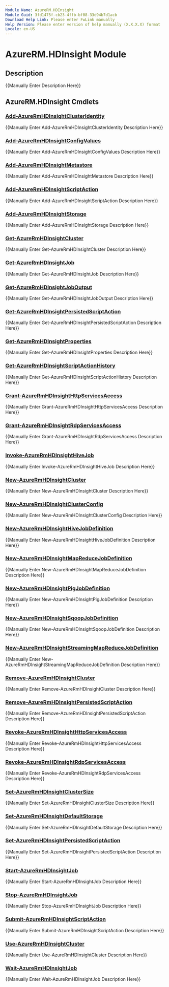 ```yaml
---
Module Name: AzureRM.HDInsight
Module Guid: 3fd1475f-cb23-4ffb-bf08-33d94b7d1acb
Download Help Link: Please enter FwLink manually
Help Version: Please enter version of help manually (X.X.X.X) format
Locale: en-US
---
```


# AzureRM.HDInsight Module
## Description
{{Manually Enter Description Here}}

## AzureRM.HDInsight Cmdlets
### [Add-AzureRmHDInsightClusterIdentity](Add-AzureRmHDInsightClusterIdentity.md)
{{Manually Enter Add-AzureRmHDInsightClusterIdentity Description Here}}

### [Add-AzureRmHDInsightConfigValues](Add-AzureRmHDInsightConfigValues.md)
{{Manually Enter Add-AzureRmHDInsightConfigValues Description Here}}

### [Add-AzureRmHDInsightMetastore](Add-AzureRmHDInsightMetastore.md)
{{Manually Enter Add-AzureRmHDInsightMetastore Description Here}}

### [Add-AzureRmHDInsightScriptAction](Add-AzureRmHDInsightScriptAction.md)
{{Manually Enter Add-AzureRmHDInsightScriptAction Description Here}}

### [Add-AzureRmHDInsightStorage](Add-AzureRmHDInsightStorage.md)
{{Manually Enter Add-AzureRmHDInsightStorage Description Here}}

### [Get-AzureRmHDInsightCluster](Get-AzureRmHDInsightCluster.md)
{{Manually Enter Get-AzureRmHDInsightCluster Description Here}}

### [Get-AzureRmHDInsightJob](Get-AzureRmHDInsightJob.md)
{{Manually Enter Get-AzureRmHDInsightJob Description Here}}

### [Get-AzureRmHDInsightJobOutput](Get-AzureRmHDInsightJobOutput.md)
{{Manually Enter Get-AzureRmHDInsightJobOutput Description Here}}

### [Get-AzureRmHDInsightPersistedScriptAction](Get-AzureRmHDInsightPersistedScriptAction.md)
{{Manually Enter Get-AzureRmHDInsightPersistedScriptAction Description Here}}

### [Get-AzureRmHDInsightProperties](Get-AzureRmHDInsightProperties.md)
{{Manually Enter Get-AzureRmHDInsightProperties Description Here}}

### [Get-AzureRmHDInsightScriptActionHistory](Get-AzureRmHDInsightScriptActionHistory.md)
{{Manually Enter Get-AzureRmHDInsightScriptActionHistory Description Here}}

### [Grant-AzureRmHDInsightHttpServicesAccess](Grant-AzureRmHDInsightHttpServicesAccess.md)
{{Manually Enter Grant-AzureRmHDInsightHttpServicesAccess Description Here}}

### [Grant-AzureRmHDInsightRdpServicesAccess](Grant-AzureRmHDInsightRdpServicesAccess.md)
{{Manually Enter Grant-AzureRmHDInsightRdpServicesAccess Description Here}}

### [Invoke-AzureRmHDInsightHiveJob](Invoke-AzureRmHDInsightHiveJob.md)
{{Manually Enter Invoke-AzureRmHDInsightHiveJob Description Here}}

### [New-AzureRmHDInsightCluster](New-AzureRmHDInsightCluster.md)
{{Manually Enter New-AzureRmHDInsightCluster Description Here}}

### [New-AzureRmHDInsightClusterConfig](New-AzureRmHDInsightClusterConfig.md)
{{Manually Enter New-AzureRmHDInsightClusterConfig Description Here}}

### [New-AzureRmHDInsightHiveJobDefinition](New-AzureRmHDInsightHiveJobDefinition.md)
{{Manually Enter New-AzureRmHDInsightHiveJobDefinition Description Here}}

### [New-AzureRmHDInsightMapReduceJobDefinition](New-AzureRmHDInsightMapReduceJobDefinition.md)
{{Manually Enter New-AzureRmHDInsightMapReduceJobDefinition Description Here}}

### [New-AzureRmHDInsightPigJobDefinition](New-AzureRmHDInsightPigJobDefinition.md)
{{Manually Enter New-AzureRmHDInsightPigJobDefinition Description Here}}

### [New-AzureRmHDInsightSqoopJobDefinition](New-AzureRmHDInsightSqoopJobDefinition.md)
{{Manually Enter New-AzureRmHDInsightSqoopJobDefinition Description Here}}

### [New-AzureRmHDInsightStreamingMapReduceJobDefinition](New-AzureRmHDInsightStreamingMapReduceJobDefinition.md)
{{Manually Enter New-AzureRmHDInsightStreamingMapReduceJobDefinition Description Here}}

### [Remove-AzureRmHDInsightCluster](Remove-AzureRmHDInsightCluster.md)
{{Manually Enter Remove-AzureRmHDInsightCluster Description Here}}

### [Remove-AzureRmHDInsightPersistedScriptAction](Remove-AzureRmHDInsightPersistedScriptAction.md)
{{Manually Enter Remove-AzureRmHDInsightPersistedScriptAction Description Here}}

### [Revoke-AzureRmHDInsightHttpServicesAccess](Revoke-AzureRmHDInsightHttpServicesAccess.md)
{{Manually Enter Revoke-AzureRmHDInsightHttpServicesAccess Description Here}}

### [Revoke-AzureRmHDInsightRdpServicesAccess](Revoke-AzureRmHDInsightRdpServicesAccess.md)
{{Manually Enter Revoke-AzureRmHDInsightRdpServicesAccess Description Here}}

### [Set-AzureRmHDInsightClusterSize](Set-AzureRmHDInsightClusterSize.md)
{{Manually Enter Set-AzureRmHDInsightClusterSize Description Here}}

### [Set-AzureRmHDInsightDefaultStorage](Set-AzureRmHDInsightDefaultStorage.md)
{{Manually Enter Set-AzureRmHDInsightDefaultStorage Description Here}}

### [Set-AzureRmHDInsightPersistedScriptAction](Set-AzureRmHDInsightPersistedScriptAction.md)
{{Manually Enter Set-AzureRmHDInsightPersistedScriptAction Description Here}}

### [Start-AzureRmHDInsightJob](Start-AzureRmHDInsightJob.md)
{{Manually Enter Start-AzureRmHDInsightJob Description Here}}

### [Stop-AzureRmHDInsightJob](Stop-AzureRmHDInsightJob.md)
{{Manually Enter Stop-AzureRmHDInsightJob Description Here}}

### [Submit-AzureRmHDInsightScriptAction](Submit-AzureRmHDInsightScriptAction.md)
{{Manually Enter Submit-AzureRmHDInsightScriptAction Description Here}}

### [Use-AzureRmHDInsightCluster](Use-AzureRmHDInsightCluster.md)
{{Manually Enter Use-AzureRmHDInsightCluster Description Here}}

### [Wait-AzureRmHDInsightJob](Wait-AzureRmHDInsightJob.md)
{{Manually Enter Wait-AzureRmHDInsightJob Description Here}}

